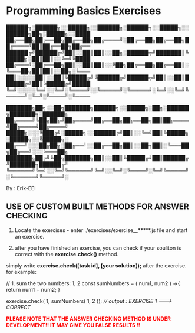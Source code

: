 # Programming Basics Exercises






██████╗░██████╗░░█████╗░░██████╗░██████╗░░█████╗░░██████╗██╗░█████╗░░████
██╔══██╗██╔══██╗██╔══██╗██╔════╝░██╔══██╗██╔══██╗██╔════╝██║██╔══██╗██╔══
██████╔╝██████╔╝██║░░██║██║░░██╗░██████╦╝███████║╚█████╗░██║██║░░╚═╝╚████
██╔═══╝░██╔══██╗██║░░██║██║░░╚██╗██╔══██╗██╔══██║░╚═══██╗██║██║░░██╗░╚═══
██║░░░░░██║░░██║╚█████╔╝╚██████╔╝██████╦╝██║░░██║██████╔╝██║╚█████╔╝█████
╚═╝░░░░░╚═╝░░╚═╝░╚════╝░░╚═════╝░╚═════╝░╚═╝░░╚═╝╚═════╝░╚═╝░╚════╝░╚════




███████╗██╗░░██╗███████╗██████╗░░█████╗░██╗░██████╗███████╗░██████╗
██╔════╝╚██╗██╔╝██╔════╝██╔══██╗██╔══██╗██║██╔════╝██╔════╝██╔════╝
█████╗░░░╚███╔╝░█████╗░░██████╔╝██║░░╚═╝██║╚█████╗░█████╗░░╚█████╗░
██╔══╝░░░██╔██╗░██╔══╝░░██╔══██╗██║░░██╗██║░╚═══██╗██╔══╝░░░╚═══██╗
███████╗██╔╝╚██╗███████╗██║░░██║╚█████╔╝██║██████╔╝███████╗██████╔╝
╚══════╝╚═╝░░╚═╝╚══════╝╚═╝░░╚═╝░╚════╝░╚═╝╚═════╝░╚══════╝╚═════╝░

By : Erik-EEI




USE OF CUSTOM BUILT METHODS FOR ANSWER CHECKING
-----------------------------------------------

1. Locate the exercises - enter ./exercises/exercise_*_******.js file and start an exercise.

2. after you have finished an exercise, you can check if your souliton is correct with the **exercise.check()** method.

simply write **exercise.check([task id], [your solution]);** after the exercise.
for example:

// 1. sum the two numbers: 1, 2
const sumNumbers = ( num1, num2 ) =>{
    return num1 + num2;
}

exercise.check( 1, sumNumbers( 1, 2 ));
<em>// output : EXERCISE 1 ---> CORRECT</em>

 <span style='color: red;'>**PLEASE NOTE THAT THE ANSWER CHECKING METHOD IS UNDER DEVELOPMENT!! IT MAY GIVE YOU FALSE RESULTS !!**</span>